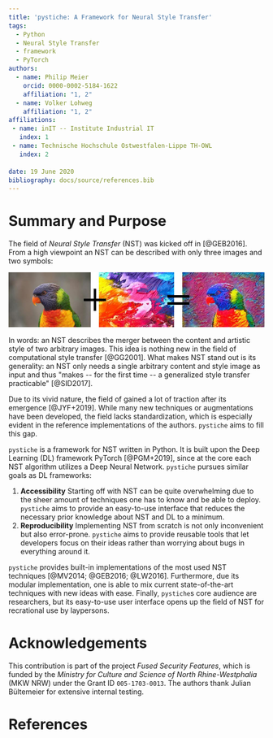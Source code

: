 ```yaml
---
title: 'pystiche: A Framework for Neural Style Transfer'
tags:
  - Python
  - Neural Style Transfer
  - framework
  - PyTorch
authors:
  - name: Philip Meier
    orcid: 0000-0002-5184-1622
    affiliation: "1, 2"
  - name: Volker Lohweg
    affiliation: "1, 2"
affiliations:
 - name: inIT -- Institute Industrial IT
   index: 1
 - name: Technische Hochschule Ostwestfalen-Lippe TH-OWL
   index: 2
   
date: 19 June 2020
bibliography: docs/source/references.bib
---
```


# Summary and Purpose

The field of _Neural Style Transfer_ (NST) was kicked off in [@GEB2016]. From a high 
viewpoint an NST can be described with only three images and two symbols:

![](docs/source/graphics/banner/banner.jpg)

In words: an NST describes the merger between the content and artistic style of two 
arbitrary images. This idea is nothing new in the field of computational style transfer 
[@GG2001]. What makes NST stand out is its generality: an NST only needs a single 
arbitrary content and style image as input and thus "makes -- for the first time -- a 
generalized style transfer practicable" [@SID2017].

Due to its vivid nature, the field of gained a lot of traction after its emergence 
[@JYF+2019]. While many new techniques or augmentations have been developed, the field 
lacks standardization, which is especially evident in the reference implementations of 
the authors. `pystiche` aims to fill this gap.

`pystiche` is a framework for NST written in Python. It is built upon the Deep Learning 
(DL) framework PyTorch [@PGM+2019], since at the core each NST algorithm utilizes a 
Deep Neural Network. `pystiche` pursues similar goals as DL frameworks:

1. **Accessibility**
   Starting off with NST can be quite overwhelming due to the sheer amount of 
   techniques one has to know and be able to deploy. `pystiche` aims to provide an 
   easy-to-use interface that reduces the necessary prior knowledge about NST and DL 
   to a minimum.
2. **Reproducibility**
   Implementing NST from scratch is not only inconvenient but also error-prone. 
   `pystiche` aims to provide reusable tools that let developers focus on their ideas 
   rather than worrying about bugs in everything around it.

`pystiche` provides built-in implementations of the most used NST techniques 
[@MV2014; @GEB2016; @LW2016]. Furthermore, due its modular implementation, one is able 
to mix current state-of-the-art techniques with new ideas with ease. Finally, 
`pystiche`s core audience are researchers, but its easy-to-use user interface opens up 
the field of NST for recrational use by laypersons.

# Acknowledgements

This contribution is part of the project _Fused Security Features_, which is funded by 
the _Ministry for Culture and Science of North Rhine-Westphalia_ (MKW NRW) under the 
Grant ID `005-1703-0013`. The authors thank Julian Bültemeier for extensive internal 
testing.

# References
